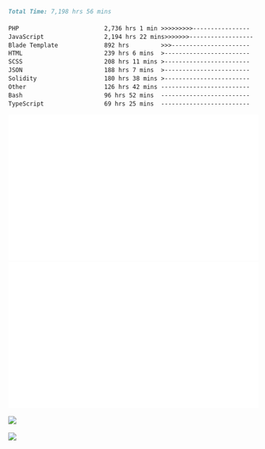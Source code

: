 <!--START_SECTION:waka-->

```markdown
Total Time: 7,198 hrs 56 mins

PHP                        2,736 hrs 1 min >>>>>>>>>----------------   37.35 %
JavaScript                 2,194 hrs 22 mins>>>>>>>------------------   29.95 %
Blade Template             892 hrs         >>>----------------------   12.18 %
HTML                       239 hrs 6 mins  >------------------------   03.26 %
SCSS                       208 hrs 11 mins >------------------------   02.84 %
JSON                       188 hrs 7 mins  >------------------------   02.57 %
Solidity                   180 hrs 38 mins >------------------------   02.47 %
Other                      126 hrs 42 mins -------------------------   01.73 %
Bash                       96 hrs 52 mins  -------------------------   01.32 %
TypeScript                 69 hrs 25 mins  -------------------------   00.95 %
```

<!--END_SECTION:waka-->

![](https://raw.githubusercontent.com/DrMaxis/github-stats-transparent/output/generated/overview.svg)
![](https://raw.githubusercontent.com/DrMaxis/github-stats-transparent/output/generated/languages.svg)

![](https://git-readme-stats-drmaxis-projects.vercel.app/api?username=drmaxis&show_icons=true&theme=outrun&count_private=true&show=reviews,discussions_started,discussions_answered,prs_merged,prs_merged_percentage&custom_title=2024%20Github%20Rank)
 
<a href="https://count.getloli.com/"><img src="https://count.getloli.com/get/@:maxis-the-alchemist?theme=rule34"></a>
<!-- https://count.getloli.com/get/@alchemist?theme=rule34 -->
<br>
